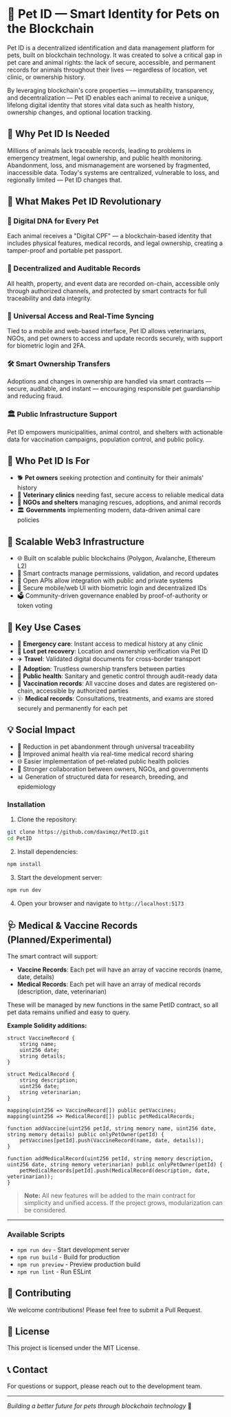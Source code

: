 # 🐾 Pet ID — Smart Identity for Pets on the Blockchain

Pet ID is a decentralized identification and data management platform for pets, built on blockchain technology. It was created to solve a critical gap in pet care and animal rights: the lack of secure, accessible, and permanent records for animals throughout their lives — regardless of location, vet clinic, or ownership history.

By leveraging blockchain's core properties — immutability, transparency, and decentralization — Pet ID enables each animal to receive a unique, lifelong digital identity that stores vital data such as health history, ownership changes, and optional location tracking.

## 🌱 Why Pet ID Is Needed

Millions of animals lack traceable records, leading to problems in emergency treatment, legal ownership, and public health monitoring. Abandonment, loss, and mismanagement are worsened by fragmented, inaccessible data. Today's systems are centralized, vulnerable to loss, and regionally limited — Pet ID changes that.

## 🔗 What Makes Pet ID Revolutionary

### 🧬 Digital DNA for Every Pet
Each animal receives a "Digital CPF" — a blockchain-based identity that includes physical features, medical records, and legal ownership, creating a tamper-proof and portable pet passport.

### 🔐 Decentralized and Auditable Records
All health, property, and event data are recorded on-chain, accessible only through authorized channels, and protected by smart contracts for full traceability and data integrity.

### 📲 Universal Access and Real-Time Syncing
Tied to a mobile and web-based interface, Pet ID allows veterinarians, NGOs, and pet owners to access and update records securely, with support for biometric login and 2FA.

### 🛠️ Smart Ownership Transfers
Adoptions and changes in ownership are handled via smart contracts — secure, auditable, and instant — encouraging responsible pet guardianship and reducing fraud.

### 🏛 Public Infrastructure Support
Pet ID empowers municipalities, animal control, and shelters with actionable data for vaccination campaigns, population control, and public policy.

## 👥 Who Pet ID Is For

- 🐕 **Pet owners** seeking protection and continuity for their animals' history
- 🏥 **Veterinary clinics** needing fast, secure access to reliable medical data
- 🐾 **NGOs and shelters** managing rescues, adoptions, and animal records
- 🏛 **Governments** implementing modern, data-driven animal care policies

## 🧩 Scalable Web3 Infrastructure

- 🌐 Built on scalable public blockchains (Polygon, Avalanche, Ethereum L2)
- 🔐 Smart contracts manage permissions, validation, and record updates
- 🔄 Open APIs allow integration with public and private systems
- 📱 Secure mobile/web UI with biometric login and decentralized IDs
- 🗳️ Community-driven governance enabled by proof-of-authority or token voting


## 🚀 Key Use Cases

- 🏥 **Emergency care**: Instant access to medical history at any clinic
- 📍 **Lost pet recovery**: Location and ownership verification via Pet ID
- ✈️ **Travel**: Validated digital documents for cross-border transport
- 🤝 **Adoption**: Trustless ownership transfers between parties
- 🧬 **Public health**: Sanitary and genetic control through audit-ready data
- 💉 **Vaccination records**: All vaccine doses and dates are registered on-chain, accessible by authorized parties
- 🩺 **Medical records**: Consultations, treatments, and exams are stored securely and permanently for each pet

## 💡 Social Impact

- 🐾 Reduction in pet abandonment through universal traceability
- 💉 Improved animal health via real-time medical record sharing
- 🌐 Easier implementation of pet-related public health policies
- 🤝 Stronger collaboration between owners, NGOs, and governments
- 📊 Generation of structured data for research, breeding, and epidemiology


### Installation

1. Clone the repository:
```bash
git clone https://github.com/davimqz/PetID.git
cd PetID
```

2. Install dependencies:
```bash
npm install
```

3. Start the development server:
```bash
npm run dev
```

4. Open your browser and navigate to `http://localhost:5173`


## 🩺 Medical & Vaccine Records (Planned/Experimental)

The smart contract will support:

- **Vaccine Records**: Each pet will have an array of vaccine records (name, date, details)
- **Medical Records**: Each pet will have an array of medical records (description, date, veterinarian)

These will be managed by new functions in the same PetID contract, so all pet data remains unified and easy to query.

**Example Solidity additions:**

```solidity
struct VaccineRecord {
    string name;
    uint256 date;
    string details;
}

struct MedicalRecord {
    string description;
    uint256 date;
    string veterinarian;
}

mapping(uint256 => VaccineRecord[]) public petVaccines;
mapping(uint256 => MedicalRecord[]) public petMedicalRecords;

function addVaccine(uint256 petId, string memory name, uint256 date, string memory details) public onlyPetOwner(petId) {
    petVaccines[petId].push(VaccineRecord(name, date, details));
}

function addMedicalRecord(uint256 petId, string memory description, uint256 date, string memory veterinarian) public onlyPetOwner(petId) {
    petMedicalRecords[petId].push(MedicalRecord(description, date, veterinarian));
}
```

> **Note:** All new features will be added to the main contract for simplicity and unified access. If the project grows, modularization can be considered.

---

### Available Scripts

- `npm run dev` - Start development server
- `npm run build` - Build for production
- `npm run preview` - Preview production build
- `npm run lint` - Run ESLint

## 🤝 Contributing

We welcome contributions! Please feel free to submit a Pull Request.

## 📄 License

This project is licensed under the MIT License.

## 📞 Contact

For questions or support, please reach out to the development team.

---

*Building a better future for pets through blockchain technology* 🐾
